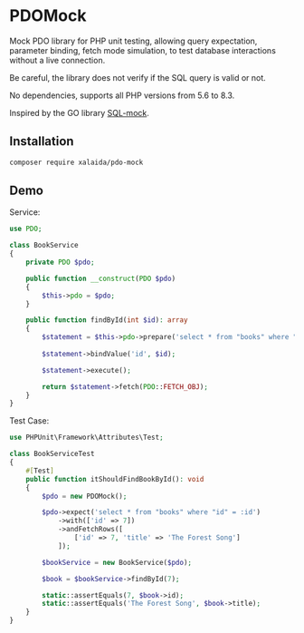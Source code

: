# PDOMock

Mock PDO library for PHP unit testing, allowing query expectation, parameter binding, fetch mode simulation, to test database interactions without a live connection.

Be careful, the library does not verify if the SQL query is valid or not.

No dependencies, supports all PHP versions from 5.6 to 8.3.
 
Inspired by the GO library [SQL-mock](https://github.com/DATA-DOG/go-sqlmock).

## Installation

```bash
composer require xalaida/pdo-mock
```

## Demo

Service:

```php
use PDO;

class BookService
{
    private PDO $pdo;

    public function __construct(PDO $pdo) 
    {
        $this->pdo = $pdo;
    }

    public function findById(int $id): array
    {
        $statement = $this->pdo->prepare('select * from "books" where "id" = :id');
        
        $statement->bindValue('id', $id);

        $statement->execute();

        return $statement->fetch(PDO::FETCH_OBJ);
    }
}
```

Test Case:

```php
use PHPUnit\Framework\Attributes\Test;

class BookServiceTest
{
    #[Test]
    public function itShouldFindBookById(): void
    {
        $pdo = new PDOMock();

        $pdo->expect('select * from "books" where "id" = :id')
            ->with(['id' => 7])
            ->andFetchRows([
                ['id' => 7, 'title' => 'The Forest Song']
            ]);

        $bookService = new BookService($pdo);

        $book = $bookService->findById(7);

        static::assertEquals(7, $book->id);
        static::assertEquals('The Forest Song', $book->title);
    }
}
```
